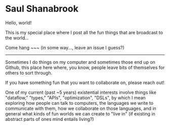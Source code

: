 # Saul Shanabrook

Hello, world!

This is my special place where I post all the fun things that are broadcast to the world...

Come hang ~~~ (in some way..., leave an issue I guess?)

---

Sometimes I do things on my computer and sometimes those end up on Github, this place here where, you know, people leave bits of themselves for others to sort through.

If you have something fun that you want to collaborate on, please reach out!

One of my current (past ~5 years) existential interests involve things like "dataflow," "types," "APIs", "optimization", "DSLs", by which I mean exploring how people can talk to computers, the languages we write to communicate with them, how we collaborate on those languages, and in general what kinds of fun worlds we can create to "live in" (if existing in abstract parts of ones mind entails living?)
